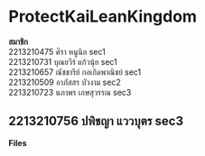# ProtectKaiLeanKingdom

**สมาชิก** <br />
2213210475 ศิรา หนูนิล sec1 <br />
2213210731 บุณยวีร์ แก้วนุ้ย sec1 <br />
2213210657 ณัชชารีย์ กอเกิดพาณิชย์ sec1 <br />
2213210509 อาภัสสร บัวงาม sec2 <br />
2213210723 นภาพร เกษสุวรรณ sec3 <br />
## 2213210756 ปพิชญา แววบุตร sec3 <br />
**Files**
